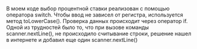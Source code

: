 В моем коде выбор процентной ставки реализован с помощью оператора switch.
Чтобы ввод не зависел от регистра, используется метод toLowerCase().
Проверка данных происходит через оператор if. 
Одной из трудностей было то, что при вызове команды scanner.nextLine(), не происходило считывание строки,
решение нашел в интернете и добавил еще один scanner.nextLine()